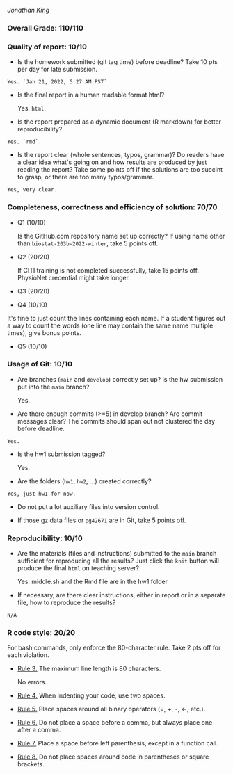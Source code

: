 *Jonathan King*
  
### Overall Grade: 110/110
  
### Quality of report: 10/10
  
  -   Is the homework submitted (git tag time) before deadline? Take 10 pts per day for late submission.  
  
    Yes. `Jan 21, 2022, 5:27 AM PST`

-   Is the final report in a human readable format html? 

    Yes. `html`.
  
  -   Is the report prepared as a dynamic document (R markdown) for better reproducibility?
  
    Yes. `rmd`.
  
  -   Is the report clear (whole sentences, typos, grammar)? Do readers have a clear idea what's going on and how results are produced by just reading the report? Take some points off if the solutions are too succint to grasp, or there are too many typos/grammar. 

    Yes, very clear.

### Completeness, correctness and efficiency of solution: 70/70

- Q1 (10/10)

	Is the GitHub.com repository name set up correctly? If using name other than `biostat-203b-2022-winter`, take 5 points off.

- Q2 (20/20)

	If CITI training is not completed successfully, take 15 points off. PhysioNet crecential might take longer.

- Q3 (20/20)

- Q4 (10/10)

It's fine to just count the lines containing each name. If a student figures out a way to count the words (one line may contain the same name multiple times), give bonus points.

- Q5 (10/10)

### Usage of Git: 10/10

-   Are branches (`main` and `develop`) correctly set up? Is the hw submission put into the `main` branch?

    Yes.
  
  -   Are there enough commits (>=5) in develop branch? Are commit messages clear? The commits should span out not clustered the day before deadline. 
  
    Yes.

-   Is the hw1 submission tagged? 

    Yes.
  
  -   Are the folders (`hw1`, `hw2`, ...) created correctly? 
  
    Yes, just hw1 for now.
  
  -   Do not put a lot auxiliary files into version control. 

-   If those gz data files or `pg42671` are in Git, take 5 points off.

### Reproducibility: 10/10

-   Are the materials (files and instructions) submitted to the `main` branch sufficient for reproducing all the results? Just click the `knit` button will produce the final `html` on teaching server? 

    Yes. middle.sh and the Rmd file are in the hw1 folder
  
  -   If necessary, are there clear instructions, either in report or in a separate file, how to reproduce the results?
  
    N/A
  
### R code style: 20/20
  
  For bash commands, only enforce the 80-character rule. Take 2 pts off for each violation. 

-   [Rule 3.](https://google.github.io/styleguide/Rguide.xml#linelength) The maximum line length is 80 characters. 

    No errors.
              
-   [Rule 4.](https://google.github.io/styleguide/Rguide.xml#indentation) When indenting your code, use two spaces.
                            
-   [Rule 5.](https://google.github.io/styleguide/Rguide.xml#spacing) Place spaces around all binary operators (=, +, -, &lt;-, etc.). 
                                          
-   [Rule 6.](https://google.github.io/styleguide/Rguide.xml#spacing) Do not place a space before a comma, but always place one after a comma. 
                                                        
-   [Rule 7.](https://google.github.io/styleguide/Rguide.xml#spacing) Place a space before left parenthesis, except in a function call.
                                                                      
-   [Rule 8.](https://google.github.io/styleguide/Rguide.xml#spacing) Do not place spaces around code in parentheses or square brackets.
                                                                                    
